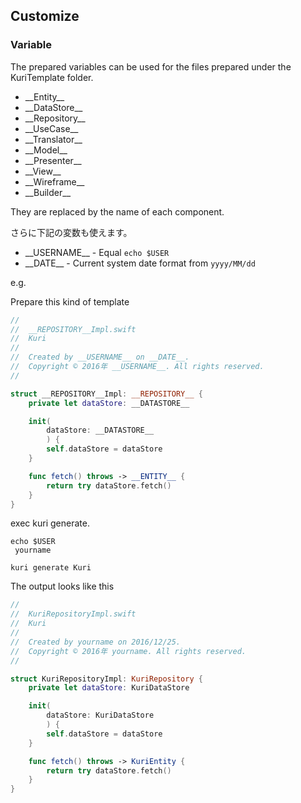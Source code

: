 
## Customize
### Variable

The prepared variables can be used for the files prepared under the KuriTemplate folder.

- \_\_Entity\_\_
- \_\_DataStore\_\_
- \_\_Repository\_\_
- \_\_UseCase\_\_
- \_\_Translator\_\_
- \_\_Model\_\_
- \_\_Presenter\_\_
- \_\_View\_\_
- \_\_Wireframe\_\_
- \_\_Builder\_\_

They are replaced by the name of each component.  

さらに下記の変数も使えます。
- \_\_USERNAME\_\_ - Equal `echo $USER`
- \_\_DATE\_\_ - Current system date format from `yyyy/MM/dd`

e.g.

Prepare this kind of template
```swift
//
//  __REPOSITORY__Impl.swift
//  Kuri
//
//  Created by __USERNAME__ on __DATE__.
//  Copyright © 2016年 __USERNAME__. All rights reserved.
//

struct __REPOSITORY__Impl: __REPOSITORY__ {
    private let dataStore: __DATASTORE__

    init(
        dataStore: __DATASTORE__
        ) {
        self.dataStore = dataStore
    }

    func fetch() throws -> __ENTITY__ {
        return try dataStore.fetch()
    }
}
```

exec kuri generate.
```
echo $USER
 yourname

kuri generate Kuri
```

The output looks like this
```swift
//
//  KuriRepositoryImpl.swift
//  Kuri
//
//  Created by yourname on 2016/12/25.
//  Copyright © 2016年 yourname. All rights reserved.
//

struct KuriRepositoryImpl: KuriRepository {
    private let dataStore: KuriDataStore

    init(
        dataStore: KuriDataStore
        ) {
        self.dataStore = dataStore
    }

    func fetch() throws -> KuriEntity {
        return try dataStore.fetch()
    }
}
```
